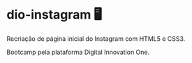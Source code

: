 # dio-instagram 🖥️
Recriação de página inicial do Instagram com HTML5 e CSS3.

Bootcamp pela plataforma Digital Innovation One.
